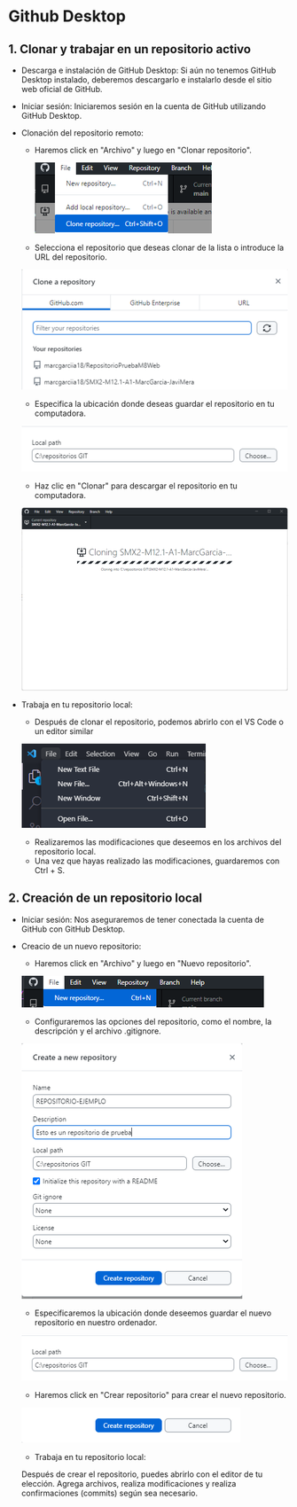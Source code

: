 # Github Desktop

## 1. Clonar y trabajar en un repositorio activo

* Descarga e instalación de GitHub Desktop: 
Si aún no tenemos GitHub Desktop instalado, deberemos descargarlo e instalarlo desde el sitio web oficial de GitHub.
* Iniciar sesión: 
Iniciaremos sesión en la cuenta de GitHub utilizando GitHub Desktop.
* Clonación del repositorio remoto:
    - Haremos click en "Archivo" y luego en "Clonar repositorio".

      ![U+200E](https://github.com/marcgarciia18/SMX2-M12.1-A1-MarcGarcia-JaviMera/blob/main/Imagenes%20Documentacion/1.png "imagen")

    - Selecciona el repositorio que deseas clonar de la lista o introduce la URL del repositorio.

    ![U+200E](https://github.com/marcgarciia18/SMX2-M12.1-A1-MarcGarcia-JaviMera/blob/main/Imagenes%20Documentacion/2.png "imagen")

    - Especifica la ubicación donde deseas guardar el repositorio en tu computadora.

    ![U+200E](https://github.com/marcgarciia18/SMX2-M12.1-A1-MarcGarcia-JaviMera/blob/main/Imagenes%20Documentacion/3.png "imagen")

    - Haz clic en "Clonar" para descargar el repositorio en tu computadora.

    ![U+200E](https://github.com/marcgarciia18/SMX2-M12.1-A1-MarcGarcia-JaviMera/blob/main/Imagenes%20Documentacion/4.png "imagen")

* Trabaja en tu repositorio local:
    - Después de clonar el repositorio, podemos abrirlo con el VS Code o un editor similar

    ![U+200E](https://github.com/marcgarciia18/SMX2-M12.1-A1-MarcGarcia-JaviMera/blob/main/Imagenes%20Documentacion/5.png "imagen")

    - Realizaremos las modificaciones que deseemos en los archivos del repositorio local.
    - Una vez que hayas realizado las modificaciones, guardaremos con Ctrl + S.


## 2. Creación de un repositorio local

* Iniciar sesión: 
Nos aseguraremos de tener conectada la cuenta de GitHub con GitHub Desktop.
* Creacio de un nuevo repositorio:
    - Haremos click en "Archivo" y luego en "Nuevo repositorio".

    ![U+200E](https://github.com/marcgarciia18/SMX2-M12.1-A1-MarcGarcia-JaviMera/blob/main/Imagenes%20Documentacion/6.png "imagen")

    - Configuraremos las opciones del repositorio, como el nombre, la descripción y el archivo .gitignore.

    ![U+200E](https://github.com/marcgarciia18/SMX2-M12.1-A1-MarcGarcia-JaviMera/blob/main/Imagenes%20Documentacion/7.png "imagen")
    
    - Especificaremos la ubicación donde deseemos guardar el nuevo repositorio en nuestro ordenador.

    ![U+200E](https://github.com/marcgarciia18/SMX2-M12.1-A1-MarcGarcia-JaviMera/blob/main/Imagenes%20Documentacion/8.png "imagen")

    - Haremos click en "Crear repositorio" para crear el nuevo repositorio.

    ![U+200E](https://github.com/marcgarciia18/SMX2-M12.1-A1-MarcGarcia-JaviMera/blob/main/Imagenes%20Documentacion/9.png "imagen")
    - Trabaja en tu repositorio local:

    Después de crear el repositorio, puedes abrirlo con el editor de tu elección.
    Agrega archivos, realiza modificaciones y realiza confirmaciones (commits) según sea necesario.